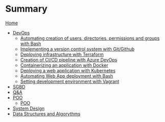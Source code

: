 # Summary

[Home](README.md)
- [DevOps](Introduction.md)
  - [Automating creation of users, directories, permissions and groups with Bash](<00-Basic Scripting.md>)
  - [Implementing a version control system with Git/Github](<01-Version Control Basics.md>)
  - [Deploying infrastructure with Terraform](<02-Provisioning Infrastructure.md>)
  - [Creation of CI/CD pipeline with Azure DevOps](<03-Configuration management.md>)
  - [Containerizing an application with Docker](<04-Containerization.md>)
  - [Deploying a web application with Kubernetes](<05-WebAppDeployment.md>)
  - [Automating Web App deployment with Bash](<06-InfrastructureAutomation.md>)
  - [Setting development environment with Vagrant](<07-AdvancedScripting.md>)
- [SGBD](10-SGBD.md)
- [Q&A]()
- [POO](08-POO_1.md)
  - [POO](09-POO_2.md)
- [System Design]()
- [Data Structures and Algorythms]()
  
